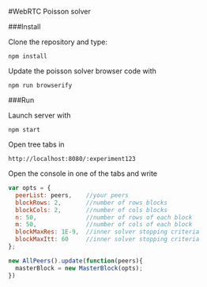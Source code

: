 #WebRTC Poisson solver

###Install

Clone the repository and type:

`npm install`

Update the poisson solver browser code with

`npm run browserify`

###Run

Launch server with 

`npm start`

Open tree tabs in 

`http://localhost:8080/:experiment123`

Open the console in one of the tabs and write 

```Javascript
var opts = {
  peerList: peers,    //your peers
  blockRows: 2,       //number of rows blocks
  blockCols: 2,       //number of cols blocks
  n: 50,              //number of rows of each block 
  m: 50,              //number of cols of each block
  blockMaxRes: 1E-9,  //inner solver stopping criteria 
  blockMaxItt: 60     //inner solver stopping criteria 
};

new AllPeers().update(function(peers){
  masterBlock = new MasterBlock(opts);
})
```




